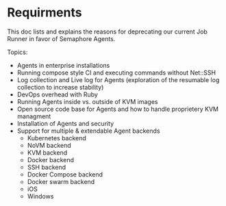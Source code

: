 # Requirments

This doc lists and explains the reasons for deprecating our current Job Runner
in favor of Semaphore Agents.

Topics:

- Agents in enterprise installations
- Running compose style CI and executing commands without Net::SSH
- Log collection and Live log for Agents (exploration of the resumable log collection to increase stability)
- DevOps overhead with Ruby
- Running Agents inside vs. outside of KVM images
- Open source code base for Agents and how to handle proprietery KVM managment
- Installation of Agents and security
- Support for multiple & extendable Agent backends
  - Kubernetes backend
  - NoVM backend
  - KVM backend
  - Docker backend
  - SSH backend
  - Docker Compose backend
  - Docker swarm backend
  - iOS
  - Windows
